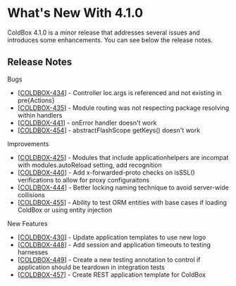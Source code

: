 # What's New With 4.1.0

ColdBox 4.1.0 is a minor release that addresses several issues and introduces some enhancements. You can see below the release notes.

## Release Notes

 Bugs

* \[[COLDBOX-434](https://ortussolutions.atlassian.net/browse/COLDBOX-434)\] - Controller loc.args is referenced and not existing in pre{Actions}
* \[[COLDBOX-435](https://ortussolutions.atlassian.net/browse/COLDBOX-435)\] - Module routing was not respecting package resolving within handlers
* \[[COLDBOX-441](https://ortussolutions.atlassian.net/browse/COLDBOX-441)\] - onError handler doesn't work
* \[[COLDBOX-454](https://ortussolutions.atlassian.net/browse/COLDBOX-454)\] - abstractFlashScope getKeys\(\) doesn't work

 Improvements

* \[[COLDBOX-425](https://ortussolutions.atlassian.net/browse/COLDBOX-425)\] - Modules that include applicationhelpers are incompat with modules.autoReload setting, add recognition
* \[[COLDBOX-440](https://ortussolutions.atlassian.net/browse/COLDBOX-440)\] - Add x-forwarded-proto checks on isSSL\(\) verifications to allow for proxy configuraitons
* \[[COLDBOX-444](https://ortussolutions.atlassian.net/browse/COLDBOX-444)\] - Better locking naming technique to avoid server-wide collisions
* \[[COLDBOX-455](https://ortussolutions.atlassian.net/browse/COLDBOX-455)\] - Ability to test ORM entities with base cases if loading ColdBox or using entity injection

 New Features

* \[[COLDBOX-430](https://ortussolutions.atlassian.net/browse/COLDBOX-430)\] - Update application templates to use new logo
* \[[COLDBOX-448](https://ortussolutions.atlassian.net/browse/COLDBOX-448)\] - Add session and application timeouts to testing harnesses
* \[[COLDBOX-449](https://ortussolutions.atlassian.net/browse/COLDBOX-449)\] - Create a new testing annotation to control if application should be teardown in integration tests
* \[[COLDBOX-457](https://ortussolutions.atlassian.net/browse/COLDBOX-457)\] - Create REST application template for ColdBox

